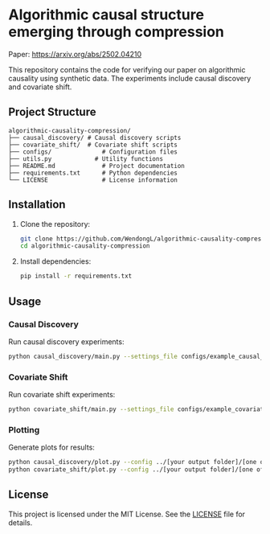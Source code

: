 # Algorithmic causal structure emerging through compression

Paper: https://arxiv.org/abs/2502.04210

This repository contains the code for verifying our paper on algorithmic causality using synthetic data. The experiments include causal discovery and covariate shift.

## Project Structure

```
algorithmic-causality-compression/
├── causal_discovery/ # Causal discovery scripts
├── covariate_shift/  # Covariate shift scripts
├── configs/              # Configuration files
├── utils.py            # Utility functions
├── README.md             # Project documentation
├── requirements.txt      # Python dependencies
└── LICENSE               # License information
```

## Installation

1. Clone the repository:
   ```bash
   git clone https://github.com/WendongL/algorithmic-causality-compression.git
   cd algorithmic-causality-compression
   ```

2. Install dependencies:
   ```bash
   pip install -r requirements.txt
   ```

## Usage

### Causal Discovery
Run causal discovery experiments:
```bash
python causal_discovery/main.py --settings_file configs/example_causal_discovery.yaml
```

### Covariate Shift
Run covariate shift experiments:
```bash
python covariate_shift/main.py --settings_file configs/example_covariate_shift.yaml
```

### Plotting
Generate plots for results:
```bash
python causal_discovery/plot.py --config ../[your output folder]/[one of your yaml files in the output folder].yaml
python covariate_shift/plot.py --config ../[your output folder]/[one of your yaml files in the output folder].yaml
```

## License
This project is licensed under the MIT License. See the [LICENSE](LICENSE) file for details.